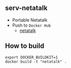 serv-netatalk
------

* Portable Netatalk
* Push to `Docker Hub`
  - [netatalk](https://hub.docker.com/r/valord577/netatalk/tags)

How to build 
------

```shell
export DOCKER_BUILDKIT=1
docker build -t "netatalk" .
```
